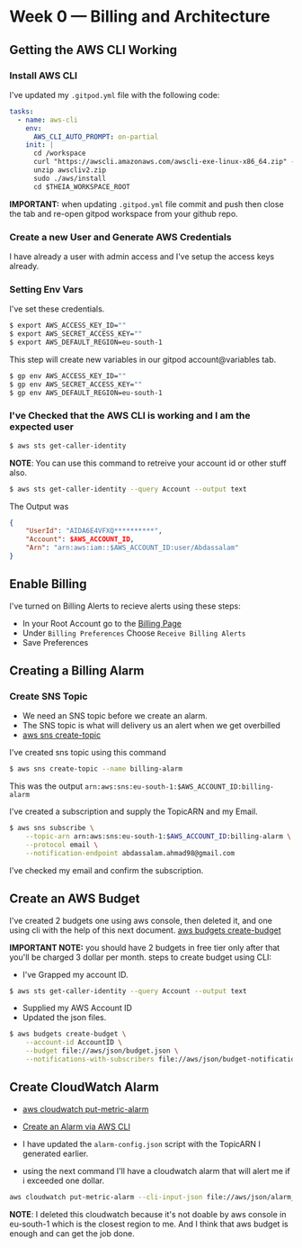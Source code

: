 # Week 0 — Billing and Architecture
## Getting the AWS CLI Working
### Install AWS CLI
I've updated my `.gitpod.yml` file with the following code:
```yml
tasks:
  - name: aws-cli
    env:
      AWS_CLI_AUTO_PROMPT: on-partial
    init: |
      cd /workspace
      curl "https://awscli.amazonaws.com/awscli-exe-linux-x86_64.zip" -o "awscliv2.zip"
      unzip awscliv2.zip
      sudo ./aws/install
      cd $THEIA_WORKSPACE_ROOT
```
**IMPORTANT:** when updating `.gitpod.yml` file commit and push then close the tab and re-open gitpod workspace from your github repo.

### Create a new User and Generate AWS Credentials
I have already a user with admin access and I've setup the access keys already.

### Setting Env Vars

I've set these credentials.
```sh
$ export AWS_ACCESS_KEY_ID=""
$ export AWS_SECRET_ACCESS_KEY=""
$ export AWS_DEFAULT_REGION=eu-south-1
```

This step will create new variables in our gitpod account@variables tab.
```sh
$ gp env AWS_ACCESS_KEY_ID=""
$ gp env AWS_SECRET_ACCESS_KEY=""
$ gp env AWS_DEFAULT_REGION=eu-south-1
```

### I've Checked that the AWS CLI is working and I am the expected user

```sh
$ aws sts get-caller-identity
```
**NOTE**: You can use this command to retreive your account id or other stuff also.
```sh
$ aws sts get-caller-identity --query Account --output text
```
The Output was 
```json
{
    "UserId": "AIDA6E4VFXQ**********",
    "Account": $AWS_ACCOUNT_ID,
    "Arn": "arn:aws:iam::$AWS_ACCOUNT_ID:user/Abdassalam"
}
```

## Enable Billing 

I've turned on Billing Alerts to recieve alerts using these steps:

- In your Root Account go to the [Billing Page](https://console.aws.amazon.com/billing/)
- Under `Billing Preferences` Choose `Receive Billing Alerts`
- Save Preferences

## Creating a Billing Alarm

### Create SNS Topic

- We need an SNS topic before we create an alarm.
- The SNS topic is what will delivery us an alert when we get overbilled
- [aws sns create-topic](https://docs.aws.amazon.com/cli/latest/reference/sns/create-topic.html)

I've created sns topic using this command
```sh
$ aws sns create-topic --name billing-alarm
```

This was the output
`arn:aws:sns:eu-south-1:$AWS_ACCOUNT_ID:billing-alarm`


I've created a subscription and supply the TopicARN and my Email.
```sh
$ aws sns subscribe \
    --topic-arn arn:aws:sns:eu-south-1:$AWS_ACCOUNT_ID:billing-alarm \
    --protocol email \
    --notification-endpoint abdassalam.ahmad98@gmail.com
```

I've checked my email and confirm the subscription.


## Create an AWS Budget
I've created 2 budgets one using aws console, then deleted it, and one using cli with the help of this next document.
[aws budgets create-budget](https://docs.aws.amazon.com/cli/latest/reference/budgets/create-budget.html)

**IMPORTANT NOTE:** you should have 2 budgets in free tier only after that you'll be charged 3 dollar per month.
steps to create budget using CLI:
- I've Grapped my account ID.
```sh
$ aws sts get-caller-identity --query Account --output text
```
- Supplied my AWS Account ID
- Updated the json files.

```sh
$ aws budgets create-budget \
    --account-id AccountID \
    --budget file://aws/json/budget.json \
    --notifications-with-subscribers file://aws/json/budget-notifications-with-subscribers.json
```

## Create CloudWatch Alarm

- [aws cloudwatch put-metric-alarm](https://docs.aws.amazon.com/cli/latest/reference/cloudwatch/put-metric-alarm.html)
- [Create an Alarm via AWS CLI](https://aws.amazon.com/premiumsupport/knowledge-center/cloudwatch-estimatedcharges-alarm/)

- I have updated the `alarm-config.json` script with the TopicARN I generated earlier.
- using the next command I'll have a cloudwatch alarm that will alert me if i exceeded one dollar.
```sh
aws cloudwatch put-metric-alarm --cli-input-json file://aws/json/alarm_config.json
```
**NOTE**: I deleted this cloudwatch because it's not doable by aws console in eu-south-1 which is the closest region to me. And I think that aws budget is enough and can get the job done.